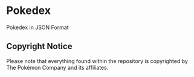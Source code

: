 # Pokedex
Pokedex in JSON Format

## Copyright Notice

Please note that everything found within the repository is copyrighted by The Pokémon Company and its affiliates.
